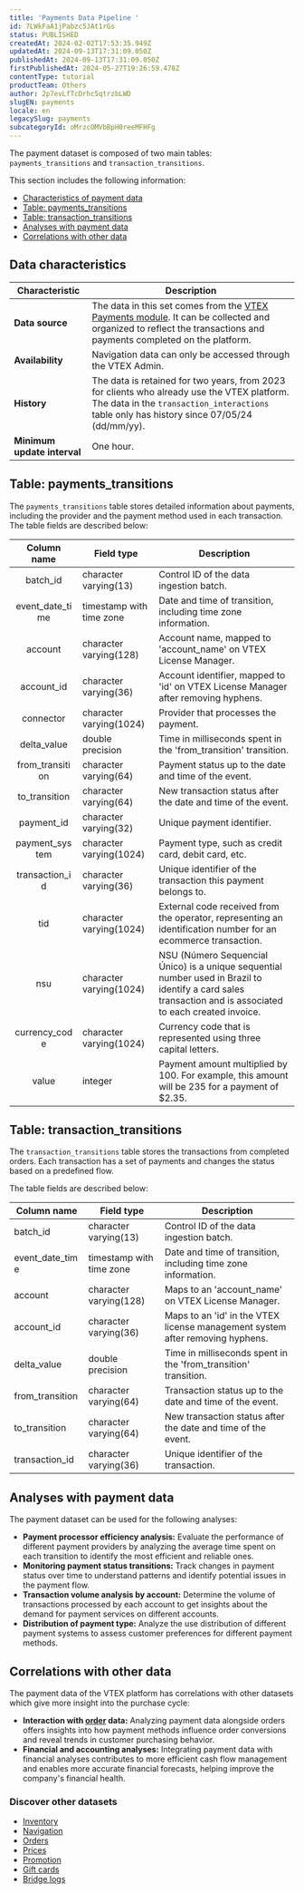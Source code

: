 ```yaml
---
title: 'Payments Data Pipeline '
id: 7LWkFaA1jPabzc5JAt1rGs
status: PUBLISHED
createdAt: 2024-02-02T17:53:35.949Z
updatedAt: 2024-09-13T17:31:09.050Z
publishedAt: 2024-09-13T17:31:09.050Z
firstPublishedAt: 2024-05-27T19:26:59.478Z
contentType: tutorial
productTeam: Others
author: 2p7evLfTcDrhc5qtrzbLWD
slugEN: payments
locale: en
legacySlug: payments
subcategoryId: oMrzcOMVbBpH0reeMFHFg
---
```


The payment dataset is composed of two main tables: `payments_transitions` and `transaction_transitions`.

This section includes the following information:

- [Characteristics of payment data](#data-characteristics)
- [Table: payments_transitions](#table-payments_transitions)
- [Table: transaction_transitions](#table-transaction_transitions)
- [Analyses with payment data](#analyses-with-payment-data)
- [Correlations with other data](#correlations-with-other-data)

## Data characteristics

|**Characteristic**|**Description**|
| - | - |
|**Data source**|The data in this set comes from the [VTEX Payments module](https://help.vtex.com/en/tracks/pagamentos--6GAS7ZzGAm7AGoEAwDbwJG/kdPbEIWf8Xq8tESQvViMB). It can be collected and organized to reflect the transactions and payments completed on the platform.|
|**Availability**|Navigation data can only be accessed through the VTEX Admin.|
|**History**|The data is retained for two years, from 2023 for clients who already use the VTEX platform. The data in the `transaction_interactions` table only has history since 07/05/24 (dd/mm/yy).|
|**Minimum update interval**|One hour.|

## Table: payments_transitions

The `payments_transitions` table stores detailed information about payments, including the provider and the payment method used in each transaction. The table fields are described below:

|**Column name**|**Field type**|**Description**|
| :-: | - | - |
|batch_id|character varying(13)|Control ID of the data ingestion batch.|
|event_date_ti me|timestamp with time zone|Date and time of transition, including time zone information.|
|account|character varying(128)|Account name, mapped to 'account_name' on VTEX License Manager.|
|account_id|character varying(36)|Account identifier, mapped to 'id' on VTEX License Manager after removing hyphens.|
|connector|character varying(1024)|Provider that processes the payment.|
|delta_value|double precision|Time in milliseconds spent in the 'from_transition' transition.|
|from_transiti on|character varying(64)|Payment status up to the date and time of the event.|
|to_transition|character varying(64)|New transaction status after the date and time of the event.|
|payment_id|character varying(32)|Unique payment identifier.|
|payment_sys tem|character varying(1024)|Payment type, such as credit card, debit card, etc.|
|transaction_i d|character varying(36)|Unique identifier of the transaction this payment belongs to.|
|tid|character varying(1024)|External code received from the operator, representing an identification number for an ecommerce transaction.|
|nsu|character varying(1024)|NSU (Número Sequencial Único) is a unique sequential number used in Brazil to identify a card sales transaction and is associated to each created invoice.|
|currency_cod e|character varying(1024)|Currency code that is represented using three capital letters.|
|value|integer|Payment amount multiplied by 100. For example, this amount will be 235 for a payment of $2.35.|

## Table: transaction_transitions

The `transaction_transitions` table stores the transactions from completed orders.
Each transaction has a set of payments and changes the status based on a predefined flow. 

The table fields are described below:

|**Column name**|**Field type**|**Description**|
| - | - | - |
|batch_id|character varying(13)|Control ID of the data ingestion batch.|
|event_date_tim e|timestamp with time zone|Date and time of transition, including time zone information.|
|account|character varying(128)|Maps to an 'account_name' on VTEX License Manager.|
|account_id|character varying(36)|Maps to an 'id' in the VTEX license management system after removing hyphens.|
|delta_value|double precision|Time in milliseconds spent in the 'from_transition' transition.|
|from_transition|character varying(64)|Transaction status up to the date and time of the event.|
|to_transition|character varying(64)|New transaction status after the date and time of the event.|
|transaction_id|character varying(36)|Unique identifier of the transaction.|

## Analyses with payment data

The payment dataset can be used for the following analyses:

- **Payment processor efficiency analysis:** Evaluate the performance of different payment providers by analyzing the average time spent on each transition to identify the most efficient and reliable ones.  
- **Monitoring payment status transitions:** Track changes in payment status over time to understand patterns and identify potential issues in the payment flow.  
- **Transaction volume analysis by account:** Determine the volume of transactions processed by each account to get insights about the demand for payment services on different accounts.  
- **Distribution of payment type:** Analyze the use distribution of different payment systems to assess customer preferences for different payment methods. 

## Correlations with other data

The payment data of the VTEX platform has correlations with other datasets which give more insight into the purchase cycle:  

- **Interaction with [order](https://help.vtex.com/tutorial/pedidos-data-pipeline-beta--2f3GlRJ5L5IRGVIxOmzrFv) data:** Analyzing payment data alongside orders offers insights into how payment methods influence order conversions and reveal trends in customer purchasing behavior.    
- **Financial and accounting analyses:** Integrating payment data with financial analyses contributes to more efficient cash flow management and enables more accurate financial forecasts, helping improve the company's financial health. 

### Discover other datasets

- [Inventory](https://help.vtex.com/tutorial/inventario-data-pipeline-beta--2IvKMZV9SNrE6ipBRQr8h2)
- [Navigation](https://help.vtex.com/tutorial/navegacao-data-pipeline-beta--4X4hK0zdIHN0Xn5x2MLYYd) 
- [Orders](https://help.vtex.com/tutorial/pedidos-data-pipeline-beta--2f3GlRJ5L5IRGVIxOmzrFv)  
- [Prices](https://help.vtex.com/tutorial/precos-data-pipeline-beta--3NMGJ8dtv73Bwvo9PSz1fz)  
- [Promotion](https://help.vtex.com/tutorial/promocoes-data-pipeline-beta--3WZ1syNucDFdvVhfKtA6Qd)  
- [Gift cards](https://help.vtex.com/pt/tutorial/vale-presente-data-pipeline--4XAnyc4scy3OG6RdnD7OEf)
- [Bridge logs](https://help.vtex.com/tutorial/logs-do-bridge-data-pipeline--2RFVJZL19nsWBSB4IXA0Z)
